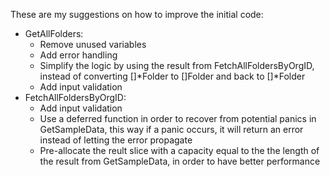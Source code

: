These are my suggestions on how to improve the initial code:
- GetAllFolders:
    - Remove unused variables
    - Add error handling
    - Simplify the logic by using the result from FetchAllFoldersByOrgID, instead of converting []*Folder to []Folder and back to []*Folder 
    - Add input validation
- FetchAllFoldersByOrgID:
    - Add input validation
    - Use a deferred function in order to recover from potential panics in GetSampleData, this way if a panic occurs, it will return an error
      instead of letting the error propagate
    - Pre-allocate the reult slice with a capacity equal to the the length of the result from GetSampleData, in order to have better performance